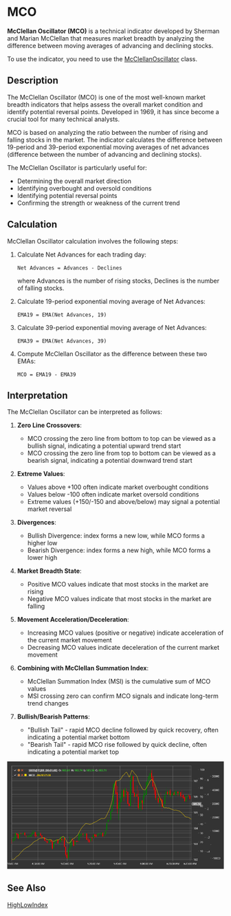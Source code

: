 # MCO

**McClellan Oscillator (MCO)** is a technical indicator developed by Sherman and Marian McClellan that measures market breadth by analyzing the difference between moving averages of advancing and declining stocks.

To use the indicator, you need to use the [McClellanOscillator](xref:StockSharp.Algo.Indicators.McClellanOscillator) class.

## Description

The McClellan Oscillator (MCO) is one of the most well-known market breadth indicators that helps assess the overall market condition and identify potential reversal points. Developed in 1969, it has since become a crucial tool for many technical analysts.

MCO is based on analyzing the ratio between the number of rising and falling stocks in the market. The indicator calculates the difference between 19-period and 39-period exponential moving averages of net advances (difference between the number of advancing and declining stocks).

The McClellan Oscillator is particularly useful for:
- Determining the overall market direction
- Identifying overbought and oversold conditions
- Identifying potential reversal points
- Confirming the strength or weakness of the current trend

## Calculation

McClellan Oscillator calculation involves the following steps:

1. Calculate Net Advances for each trading day:
   ```
   Net Advances = Advances - Declines
   ```
   where Advances is the number of rising stocks, Declines is the number of falling stocks.

2. Calculate 19-period exponential moving average of Net Advances:
   ```
   EMA19 = EMA(Net Advances, 19)
   ```

3. Calculate 39-period exponential moving average of Net Advances:
   ```
   EMA39 = EMA(Net Advances, 39)
   ```

4. Compute McClellan Oscillator as the difference between these two EMAs:
   ```
   MCO = EMA19 - EMA39
   ```

## Interpretation

The McClellan Oscillator can be interpreted as follows:

1. **Zero Line Crossovers**:
   - MCO crossing the zero line from bottom to top can be viewed as a bullish signal, indicating a potential upward trend start
   - MCO crossing the zero line from top to bottom can be viewed as a bearish signal, indicating a potential downward trend start

2. **Extreme Values**:
   - Values above +100 often indicate market overbought conditions
   - Values below -100 often indicate market oversold conditions
   - Extreme values (+150/-150 and above/below) may signal a potential market reversal

3. **Divergences**:
   - Bullish Divergence: index forms a new low, while MCO forms a higher low
   - Bearish Divergence: index forms a new high, while MCO forms a lower high

4. **Market Breadth State**:
   - Positive MCO values indicate that most stocks in the market are rising
   - Negative MCO values indicate that most stocks in the market are falling

5. **Movement Acceleration/Deceleration**:
   - Increasing MCO values (positive or negative) indicate acceleration of the current market movement
   - Decreasing MCO values indicate deceleration of the current market movement

6. **Combining with McClellan Summation Index**:
   - McClellan Summation Index (MSI) is the cumulative sum of MCO values
   - MSI crossing zero can confirm MCO signals and indicate long-term trend changes

7. **Bullish/Bearish Patterns**:
   - "Bullish Tail" - rapid MCO decline followed by quick recovery, often indicating a potential market bottom
   - "Bearish Tail" - rapid MCO rise followed by quick decline, often indicating a potential market top

![indicator_mcclellan_oscillator](../../../../images/indicator_mcclellan_oscillator.png)

## See Also

[HighLowIndex](high_low_index.md)